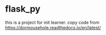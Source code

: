 # flask_py
this is a project for init learner.
copy code from https://dormousehole.readthedocs.io/en/latest/
